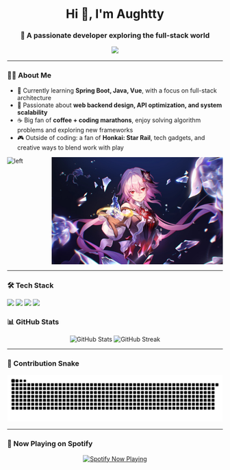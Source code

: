 <!-- Profile Header -->
<h1 align="center">Hi 👋, I'm Aughtty</h1>
<h3 align="center">🚀 A passionate developer exploring the full-stack world</h3>

<p align="center">
  <img src="https://readme-typing-svg.herokuapp.com?size=22&center=true&vCenter=true&width=500&lines=Welcome+to+my+GitHub!;Full-stack+developer+in+progress;Love+code,+coffee+and+creativity" />
</p>

---

### 🧑‍💻 About Me
- 🌱 Currently learning **Spring Boot, Java, Vue**, with a focus on full-stack architecture
- 💬 Passionate about **web backend design, API optimization, and system scalability**
- ☕ Big fan of **coffee + coding marathons**, enjoy solving algorithm problems and exploring new frameworks
- 🎮 Outside of coding: a fan of **Honkai: Star Rail**, tech gadgets, and creative ways to blend work with play

<!-- Daily Quote & Hobby Side by Side -->
<!-- 左右各一张，等比例缩放 & 无边框（GitHub 对 <img> 默认无边框） -->
<p>
  <!-- 左图 -->
  <img src="https://quotes-github-readme.vercel.app/api?type=vercel&theme=light" alt="left" align="left" height="250">
  <!-- 右图 -->
  <img src="https://raw.githubusercontent.com/Aughtty/Aughtty/main/assets/default_March7.jpg" alt="right" align="right" height="250">
</p>

<!-- 用这个清除浮动，避免后续内容被图片环绕 -->
<br clear="both" />














---

### 🛠️ Tech Stack
<p align="left">
   <!-- Frameworks -->
  <img src="https://img.shields.io/badge/SpringBoot-6DB33F?style=for-the-badge&logo=springboot&logoColor=white"/>
  <img src="https://img.shields.io/badge/Vue.js-4FC08D?style=for-the-badge&logo=vue.js&logoColor=white"/>
  
  <!-- Programming Languages -->
  <img src="https://img.shields.io/badge/Java-ED8B00?style=for-the-badge&logo=java&logoColor=white"/>
  <img src="https://img.shields.io/badge/Python-3776AB?style=for-the-badge&logo=python&logoColor=white"/>
  
</p>

### 📊 GitHub Stats
<p align="center">
  <img src="https://github-readme-stats.vercel.app/api?username=Aughtty&show_icons=true&theme=radical" alt="GitHub Stats" height="165"/>
  <img src="https://github-readme-streak-stats.herokuapp.com/?user=Aughtty&theme=radical" alt="GitHub Streak" height="165"/>
</p>

---

### 🐍 Contribution Snake
<p align="center">
  <img src="https://github.com/Aughtty/Aughtty/blob/output/github-contribution-grid-snake.svg" alt="snake"/>
</p>

---
### 🎵 Now Playing on Spotify
<p align="center">
  <a href="https://spotify-github-profile.kittinanx.com/api/view.svg?uid=31dt7jfetfjlk7ko3ssjpccgovli&redirect=true">
    <img src="https://spotify-github-profile.kittinanx.com/api/view.svg?uid=31dt7jfetfjlk7ko3ssjpccgovli&cover_image=true&theme=default&show_offline=true&offline_image=https%3A%2F%2Fcdn.jsdelivr.net%2Fgh%2FAughtty%2FAughtty%40main%2Fassets%2Fdefault_March7.jpg&background_color=121212&interchange=false&bar_color=53b14f&bar_color_cover=false" 
         alt="Spotify Now Playing" />
  </a>
</p>








